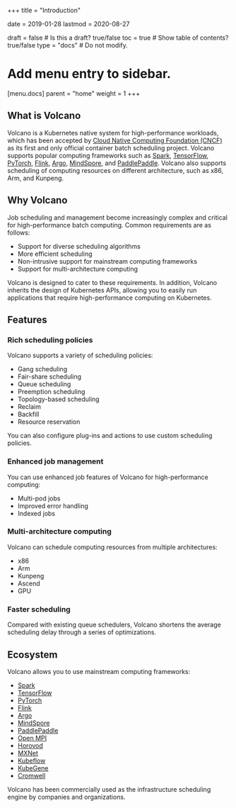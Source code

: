 +++
title = "Introduction"

date = 2019-01-28
lastmod = 2020-08-27

draft = false  # Is this a draft? true/false
toc = true  # Show table of contents? true/false
type = "docs"  # Do not modify.

# Add menu entry to sidebar.
[menu.docs]
  parent = "home"
  weight = 1
+++

## What is Volcano
Volcano is a Kubernetes native system for high-performance workloads, which has been accepted by [Cloud Native Computing Foundation (CNCF)](https://www.cncf.io/) as its first and only official container batch scheduling project. Volcano supports popular computing frameworks such as [Spark](http://spark.apache.org/), [TensorFlow](https://tensorflow.google.en/), [PyTorch](https://pytorch.org/), [Flink](https://flink.apache.org/), [Argo](https://argoproj.github.io/), [MindSpore](https://www.mindspore.cn/en), and [PaddlePaddle](https://www.paddlepaddle.org.cn/). Volcano also supports scheduling of computing resources on different architecture, such as x86, Arm, and Kunpeng.
 
## Why Volcano
Job scheduling and management become increasingly complex and critical for high-performance batch computing. Common requirements are as follows:

* Support for diverse scheduling algorithms
* More efficient scheduling
* Non-intrusive support for mainstream computing frameworks
* Support for multi-architecture computing

Volcano is designed to cater to these requirements. In addition, Volcano inherits the design of Kubernetes APIs, allowing you to easily run applications that require high-performance computing on Kubernetes.
## Features
### Rich scheduling policies
Volcano supports a variety of scheduling policies:

* Gang scheduling
* Fair-share scheduling
* Queue scheduling
* Preemption scheduling
* Topology-based scheduling
* Reclaim
* Backfill
* Resource reservation

You can also configure plug-ins and actions to use custom scheduling policies.
### Enhanced job management 
You can use enhanced job features of Volcano for high-performance computing:

* Multi-pod jobs
* Improved error handling
* Indexed jobs

### Multi-architecture computing
Volcano can schedule computing resources from multiple architectures:

* x86
* Arm
* Kunpeng
* Ascend
* GPU

### Faster scheduling
Compared with existing queue schedulers, Volcano shortens the average scheduling delay through a series of optimizations.

## Ecosystem
Volcano allows you to use mainstream computing frameworks:

* [Spark](http://spark.apache.org/)
* [TensorFlow](https://tensorflow.google.en/)
* [PyTorch](https://pytorch.org/)
* [Flink](https://flink.apache.org/)
* [Argo](https://argoproj.github.io/)
* [MindSpore](https://www.mindspore.cn/en)
* [PaddlePaddle](https://www.paddlepaddle.org.cn/)
* [Open MPI](https://www.open-mpi.org/)
* [Horovod](https://horovod.readthedocs.io/)
* [MXNet](https://mxnet.apache.org/)
* [Kubeflow](https://www.kubeflow.org/)
* [KubeGene](https://kubegene.io/)
* [Cromwell](https://cromwell.readthedocs.io/)

Volcano has been commercially used as the infrastructure scheduling engine by companies and organizations.